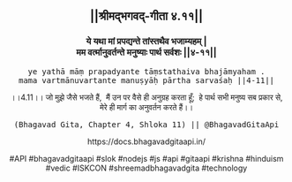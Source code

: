 <center><h2>||श्रीमद्‍भगवद्‍-गीता ४.११||</h2>
<h3>ये यथा मां प्रपद्यन्ते तांस्तथैव भजाम्यहम् |<br/>मम वर्त्मानुवर्तन्ते मनुष्याः पार्थ सर्वशः ||४-११||</h3>
<pre>ye yathā māṃ prapadyante tāṃstathaiva bhajāmyaham .<br/>mama vartmānuvartante manuṣyāḥ pārtha sarvaśaḥ ||4-11||</pre>
<p>।।4.11।। जो मुझे जैसे भजते हैं,  मैं उन पर वैसे ही अनुग्रह करता हूँ;  हे पार्थ सभी मनुष्य सब प्रकार से, मेरे ही मार्ग का अनुवर्तन करते हैं।।</p>
<pre>(Bhagavad Gita, Chapter 4, Shloka 11) || @BhagavadGitaApi</pre><p>https://docs.bhagavadgitaapi.in/</p><p>#API #bhagavadgitaapi #slok #nodejs #js #api #gitaapi #krishna #hinduism #vedic #ISKCON #shreemadbhagavadgita #technology</p></center>